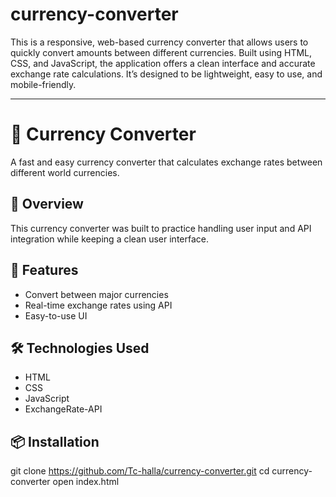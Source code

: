 # currency-converter
This is a responsive, web-based currency converter that allows users to quickly convert amounts between different currencies. Built using HTML, CSS, and JavaScript, the application offers a clean interface and accurate exchange rate calculations. It’s designed to be lightweight, easy to use, and mobile-friendly.

---

# 💱 Currency Converter

A fast and easy currency converter that calculates exchange rates between different world currencies.

## 🧠 Overview

This currency converter was built to practice handling user input and API integration while keeping a clean user interface.

## 🚀 Features

- Convert between major currencies
- Real-time exchange rates using API
- Easy-to-use UI


## 🛠️ Technologies Used

- HTML
- CSS
- JavaScript
- ExchangeRate-API

## 📦 Installation


git clone https://github.com/Tc-halla/currency-converter.git
cd currency-converter
open index.html
